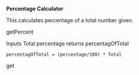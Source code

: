 **Percentage Calculator**

This calculates percentage of a total number given.

getPercent

Inputs 
   Total
   percentage
returns
    percentagOfTotal
    
    percentagOfTotal = (percentage/100) * Total

get
